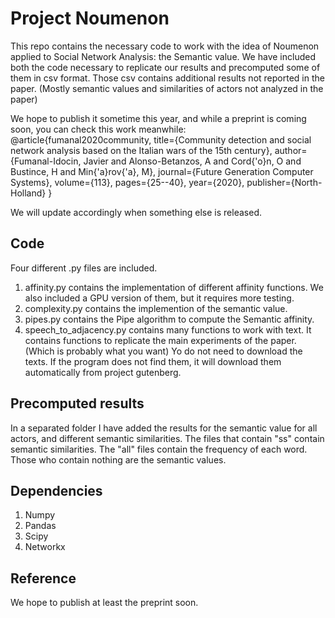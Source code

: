 # Project Noumenon

This repo contains the necessary code to work with the idea of Noumenon applied to Social Network Analysis: the Semantic value. We have included both the code necessary to replicate our results and precomputed some of them in csv format. Those csv contains additional results not reported in the paper. (Mostly semantic values and similarities of actors not analyzed in the paper)

We hope to publish it sometime this year, and while a preprint is coming soon, you can check this work meanwhile:
@article{fumanal2020community,
  title={Community detection and social network analysis based on the Italian wars of the 15th century},
  author={Fumanal-Idocin, Javier and Alonso-Betanzos, A and Cord{\'o}n, O and Bustince, H and Min{\'a}rov{\'a}, M},
  journal={Future Generation Computer Systems},
  volume={113},
  pages={25--40},
  year={2020},
  publisher={North-Holland}
}

We will update accordingly when something else is released.

## Code

Four different .py files are included.

1. affinity.py contains the implementation of different affinity functions. We also included a GPU version of them, but it requires more testing.
2. complexity.py contains the implemention of the semantic value.
3. pipes.py contains the Pipe algorithm to compute the Semantic affinity.
4. speech_to_adjacency.py contains many functions to work with text. It contains functions to replicate the main experiments of the paper. (Which is probably what you want) Yo do not need to download the texts. If the program does not find them, it will download them automatically from project gutenberg.

## Precomputed results

In a separated folder I have added the results for the semantic value for all actors, and different semantic similarities. The files that contain "ss" contain semantic similarities. The "all" files contain the frequency of each word. Those who contain nothing are the semantic values.

## Dependencies

1. Numpy
2. Pandas
3. Scipy
4. Networkx

## Reference

We hope to publish at least the preprint soon.
